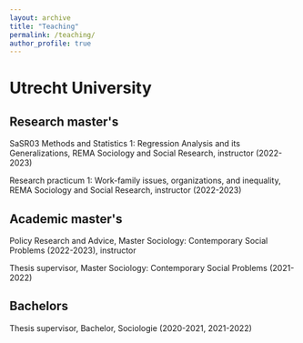```yaml
---
layout: archive
title: "Teaching"
permalink: /teaching/
author_profile: true
---
```



# Utrecht University

## Research master's 

SaSR03 Methods and Statistics 1: Regression Analysis and its Generalizations, REMA Sociology and Social Research, instructor (2022-2023)

Research practicum 1: Work-family issues, organizations, and inequality, REMA Sociology and Social Research, instructor (2022-2023)

## Academic master's

Policy Research and Advice, Master Sociology: Contemporary Social Problems (2022-2023), instructor

Thesis supervisor, Master Sociology: Contemporary Social Problems (2021-2022)

## Bachelors 

Thesis supervisor, Bachelor, Sociologie (2020-2021, 2021-2022)
